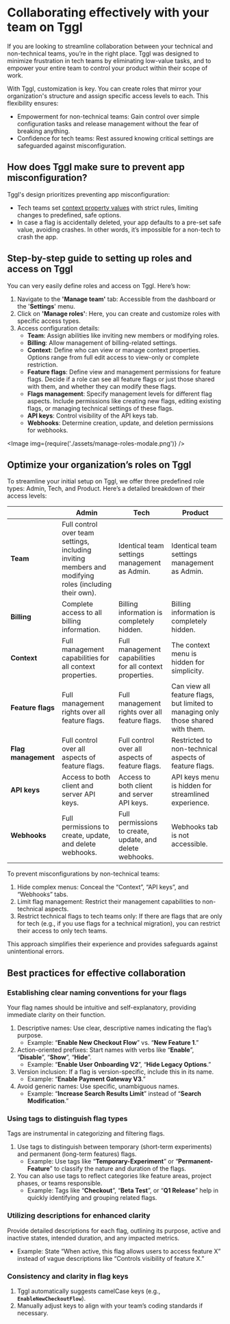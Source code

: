 # Collaborating effectively with your team on Tggl
If you are looking to streamline collaboration between your technical and non-technical teams, you’re in the right place. Tggl was designed to minimize frustration in tech teams by eliminating low-value tasks, and to empower your entire team to control your product within their scope of work.

With Tggl, customization is key. You can create roles that mirror your organization's structure and assign specific access levels to each. This flexibility ensures:

- Empowerment for non-technical teams: Gain control over simple configuration tasks and release management without the fear of breaking anything.
- Confidence for tech teams: Rest assured knowing critical settings are safeguarded against misconfiguration.

## How does Tggl make sure to prevent app misconfiguration?

Tggl's design prioritizes preventing app misconfiguration:

- Tech teams set [context property values](../concepts/context) with strict rules, limiting changes to predefined, safe options.
- In case a flag is accidentally deleted, your app defaults to a pre-set safe value, avoiding crashes. In other words, it’s impossible for a non-tech to crash the app.

## Step-by-step guide to setting up roles and access on Tggl

You can very easily define roles and access on Tggl. Here’s how: 

1. Navigate to the **'Manage team'** tab: Accessible from the dashboard or the '**Settings**' menu.
2. Click on **'Manage roles'**: Here, you can create and customize roles with specific access types.
3. Access configuration details:
    - **Team**: Assign abilities like inviting new members or modifying roles.
    - **Billing**: Allow management of billing-related settings.
    - **Context**: Define who can view or manage context properties. Options range from full edit access to view-only or complete restriction.
    - **Feature flags**: Define view and management permissions for feature flags. Decide if a role can see all feature flags or just those shared with them, and whether they can modify these flags.
    - **Flags management**: Specify management levels for different flag aspects. Include permissions like creating new flags, editing existing flags, or managing technical settings of these flags.
    - **API keys**: Control visibility of the API keys tab.
    - **Webhooks**: Determine creation, update, and deletion permissions for webhooks.

<Image img={require('./assets/manage-roles-modale.png')} />

## Optimize your organization’s roles on Tggl

To streamline your initial setup on Tggl, we offer three predefined role types: Admin, Tech, and Product. Here’s a detailed breakdown of their access levels:

|  | Admin | Tech | Product |
| --- | --- | --- | --- |
| **Team**  | Full control over team settings, including inviting members and modifying roles (including their own). | Identical team settings management as Admin. | Identical team settings management as Admin. |
| **Billing** | Complete access to all billing information. | Billing information is completely hidden. | Billing information is completely hidden. |
| **Context** | Full management capabilities for all context properties. | Full management capabilities for all context properties. | The context menu is hidden for simplicity. |
| **Feature flags** | Full management rights over all feature flags. | Full management rights over all feature flags. | Can view all feature flags, but limited to managing only those shared with them. |
| **Flag management** | Full control over all aspects of feature flags. | Full control over all aspects of feature flags. | Restricted to non-technical aspects of feature flags. |
| **API keys** | Access to both client and server API keys. | Access to both client and server API keys. | API keys menu is hidden for streamlined experience. |
| **Webhooks** | Full permissions to create, update, and delete webhooks. | Full permissions to create, update, and delete webhooks. | Webhooks tab is not accessible. |

To prevent misconfigurations by non-technical teams:

1. Hide complex menus: Conceal the “Context”, “API keys”, and “Webhooks” tabs.
2. Limit flag management: Restrict their management capabilities to non-technical aspects.
3. Restrict technical flags to tech teams only: If there are flags that are only for tech (e.g., if you use flags for a technical migration), you can restrict their access to only tech teams.

This approach simplifies their experience and provides safeguards against unintentional errors.

## Best practices for effective collaboration

### Establishing clear naming conventions for your flags

Your flag names should be intuitive and self-explanatory, providing immediate clarity on their function.

1. Descriptive names: Use clear, descriptive names indicating the flag’s purpose.
    - Example: “**Enable New Checkout Flow**” vs. “**New Feature 1**.”
2. Action-oriented prefixes: Start names with verbs like “**Enable**”, “**Disable**”, “**Show**”, “**Hide**”.
    - Example: “**Enable User Onboarding V2**”, “**Hide Legacy Options**.”
3. Version inclusion: If a flag is version-specific, include this in its name.
    - Example: “**Enable Payment Gateway V3**.”
4. Avoid generic names: Use specific, unambiguous names.
    - Example: “**Increase Search Results Limit**” instead of “**Search Modification**.”

### **Using tags to distinguish flag types**

Tags are instrumental in categorizing and filtering flags. 

1. Use tags to distinguish between temporary (short-term experiments) and permanent (long-term features) flags.
    - Example: Use tags like “**Temporary-Experiment**” or “**Permanent-Feature**” to classify the nature and duration of the flags.
2. You can also use tags to reflect categories like feature areas, project phases, or teams responsible.
    - Example: Tags like “**Checkout**”, “**Beta Test**”, or “**Q1 Release**” help in quickly identifying and grouping related flags.

### **Utilizing descriptions for enhanced clarity**

Provide detailed descriptions for each flag, outlining its purpose, active and inactive states, intended duration, and any impacted metrics.

- Example: State “When active, this flag allows users to access feature X” instead of vague descriptions like “Controls visibility of feature X.”

### **Consistency and clarity in flag keys**

1. Tggl automatically suggests camelCase keys (e.g., **`EnableNewCheckoutFlow`**).
2. Manually adjust keys to align with your team’s coding standards if necessary.